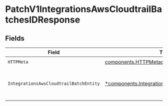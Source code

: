 # PatchV1IntegrationsAwsCloudtrailBatchesIDResponse


## Fields

| Field                                                                                                               | Type                                                                                                                | Required                                                                                                            | Description                                                                                                         |
| ------------------------------------------------------------------------------------------------------------------- | ------------------------------------------------------------------------------------------------------------------- | ------------------------------------------------------------------------------------------------------------------- | ------------------------------------------------------------------------------------------------------------------- |
| `HTTPMeta`                                                                                                          | [components.HTTPMetadata](../../models/components/httpmetadata.md)                                                  | :heavy_check_mark:                                                                                                  | N/A                                                                                                                 |
| `IntegrationsAwsCloudtrailBatchEntity`                                                                              | [*components.IntegrationsAwsCloudtrailBatchEntity](../../models/components/integrationsawscloudtrailbatchentity.md) | :heavy_minus_sign:                                                                                                  | Update a CloudTrail batch with new information.                                                                     |